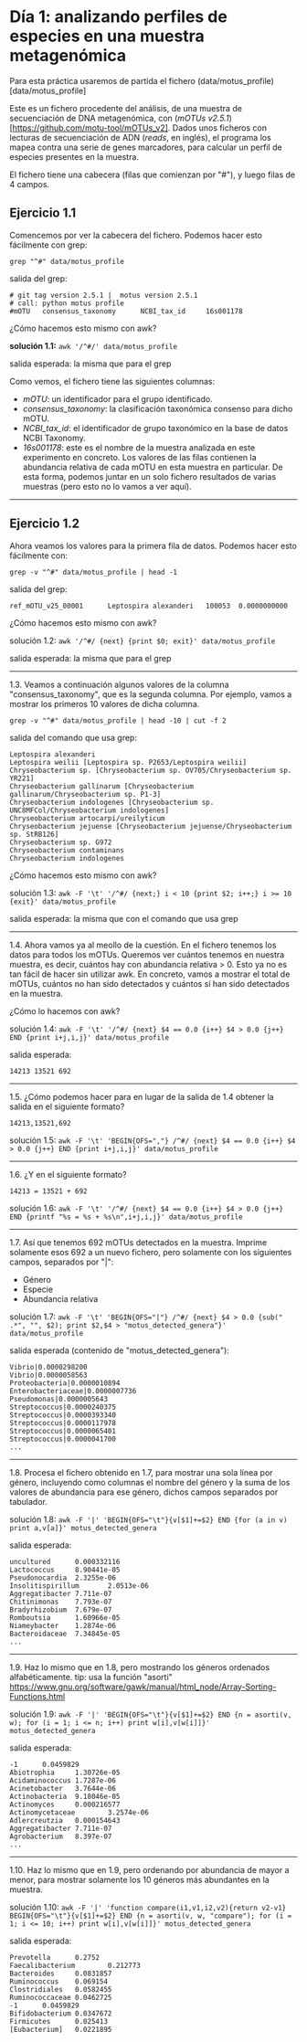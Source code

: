 # Día 1: analizando perfiles de especies en una muestra metagenómica 

Para esta práctica usaremos de partida el fichero (data/motus_profile)[data/motus_profile]

Este es un fichero procedente del análisis, de una muestra de secuenciación de DNA metagenómica, con (*mOTUs v2.5.1*)[https://github.com/motu-tool/mOTUs_v2]. Dados unos ficheros con lecturas de secuenciación de ADN (*reads*, en inglés), el programa los mapea contra una serie de genes marcadores, para calcular un perfil de especies presentes en la muestra.

El fichero tiene una cabecera (filas que comienzan por "#"), y luego filas de 4 campos.


## Ejercicio 1.1

Comencemos por ver la cabecera del fichero. Podemos hacer esto fácilmente con grep:

```
grep "^#" data/motus_profile
```

salida del grep:
```
# git tag version 2.5.1 |  motus version 2.5.1
# call: python motus profile
#mOTU   consensus_taxonomy      NCBI_tax_id     16s001178
```

¿Cómo hacemos esto mismo con awk?

**solución 1.1:** `awk '/^#/' data/motus_profile`

salida esperada:
la misma que para el grep

Como vemos, el fichero tiene las siguientes columnas:
- *mOTU*: un identificador para el grupo identificado.
- *consensus_taxonomy*: la clasificación taxonómica consenso para dicho mOTU.
- *NCBI_tax_id*: el identificador de grupo taxonómico en la base de datos NCBI Taxonomy.
- *16s001178*: este es el nombre de la muestra analizada en este experimento en concreto. Los valores de las filas contienen la abundancia relativa de cada mOTU en esta muestra en particular. De esta forma, podemos juntar en un solo fichero resultados de varias muestras (pero esto no lo vamos a ver aquí).

----

## Ejercicio 1.2

Ahora veamos los valores para la primera fila de datos. Podemos hacer esto fácilmente con:

```
grep -v "^#" data/motus_profile | head -1
```

salida del grep:
```
ref_mOTU_v25_00001      Leptospira alexanderi   100053  0.0000000000
```

¿Cómo hacemos esto mismo con awk?

solución 1.2: `awk '/^#/ {next} {print $0; exit}' data/motus_profile`

salida esperada:
la misma que para el grep

----

1.3. Veamos a continuación algunos valores de la columna "consensus_taxonomy", que es la segunda columna. Por ejemplo, vamos a mostrar los primeros 10 valores de dicha columna.

```
grep -v "^#" data/motus_profile | head -10 | cut -f 2
```

salida del comando que usa grep:
```
Leptospira alexanderi
Leptospira weilii [Leptospira sp. P2653/Leptospira weilii]
Chryseobacterium sp. [Chryseobacterium sp. OV705/Chryseobacterium sp. YR221]
Chryseobacterium gallinarum [Chryseobacterium gallinarum/Chryseobacterium sp. P1-3]
Chryseobacterium indologenes [Chryseobacterium sp. UNC8MFCol/Chryseobacterium indologenes]
Chryseobacterium artocarpi/ureilyticum
Chryseobacterium jejuense [Chryseobacterium jejuense/Chryseobacterium sp. StRB126]
Chryseobacterium sp. G972
Chryseobacterium contaminans
Chryseobacterium indologenes
```

¿Cómo hacemos esto mismo con awk?

solución 1.3: `awk -F '\t' '/^#/ {next;} i < 10 {print $2; i++;} i >= 10 {exit}' data/motus_profile`

salida esperada:
la misma que con el comando que usa grep

----

1.4. Ahora vamos ya al meollo de la cuestión. En el fichero tenemos los datos para todos los mOTUs. Queremos ver cuántos tenemos en nuestra muestra, es decir, cuántos hay con abundancia relativa > 0. Esto ya no es tan fácil de hacer sin utilizar awk. En concreto, vamos a mostrar el total de mOTUs, cuántos no han sido detectados y cuántos sí han sido detectados en la muestra.

¿Cómo lo hacemos con awk?

solución 1.4: `awk -F '\t' '/^#/ {next} $4 == 0.0 {i++} $4 > 0.0 {j++} END {print i+j,i,j}' data/motus_profile`

salida esperada:
```
14213 13521 692
```


----

1.5. ¿Cómo podemos hacer para en lugar de la salida de 1.4 obtener la salida en el siguiente formato?

```
14213,13521,692
```

solución 1.5: `awk -F '\t' 'BEGIN{OFS=","} /^#/ {next} $4 == 0.0 {i++} $4 > 0.0 {j++} END {print i+j,i,j}' data/motus_profile`

----

1.6. ¿Y en el siguiente formato?

```
14213 = 13521 + 692
```

solución 1.6: `awk -F '\t' '/^#/ {next} $4 == 0.0 {i++} $4 > 0.0 {j++} END {printf "%s = %s + %s\n",i+j,i,j}' data/motus_profile`

----

1.7. Así que tenemos 692 mOTUs detectados en la muestra. Imprime solamente esos 692 a un nuevo fichero, pero solamente con los siguientes campos, separados por "|":

- Género
- Especie
- Abundancia relativa

solución 1.7: `awk -F '\t' 'BEGIN{OFS="|"} /^#/ {next} $4 > 0.0 {sub(" .*", "", $2); print $2,$4 > "motus_detected_genera"}' data/motus_profile`

salida esperada (contenido de "motus_detected_genera"):
```
Vibrio|0.0000298200
Vibrio|0.0000058563
Proteobacteria|0.0000010894
Enterobacteriaceae|0.0000007736
Pseudomonas|0.0000005643
Streptococcus|0.0000240375
Streptococcus|0.0000393340
Streptococcus|0.0000117978
Streptococcus|0.0000065401
Streptococcus|0.0000041700
...
```

----

1.8. Procesa el fichero obtenido en 1.7, para mostrar una sola línea por género, incluyendo como columnas el nombre del género y la suma de los valores de abundancia para ese género, dichos campos separados por tabulador.

solución 1.8: `awk -F '|' 'BEGIN{OFS="\t"}{v[$1]+=$2} END {for (a in v) print a,v[a]}' motus_detected_genera`

salida esperada:
```
uncultured      0.000332116
Lactococcus     8.90441e-05
Pseudonocardia  2.3255e-06
Insolitispirillum       2.0513e-06
Aggregatibacter 7.711e-07
Chitinimonas    7.793e-07
Bradyrhizobium  7.679e-07
Romboutsia      1.60966e-05
Niameybacter    1.2874e-06
Bacteroidaceae  7.34845e-05
...
```

----

1.9. Haz lo mismo que en 1.8, pero mostrando los géneros ordenados alfabéticamente.
tip: usa la función "asorti" https://www.gnu.org/software/gawk/manual/html_node/Array-Sorting-Functions.html


solución 1.9: `awk -F '|' 'BEGIN{OFS="\t"}{v[$1]+=$2} END {n = asorti(v, w); for (i = 1; i <= n; i++) print w[i],v[w[i]]}' motus_detected_genera`

salida esperada:
```
-1      0.0459829
Abiotrophia     1.30726e-05
Acidaminococcus 1.7287e-06
Acinetobacter   3.7644e-06
Actinobacteria  9.18046e-05
Actinomyces     0.000216577
Actinomycetaceae        3.2574e-06
Adlercreutzia   0.000154643
Aggregatibacter 7.711e-07
Agrobacterium   8.397e-07
...
```

----

1.10. Haz lo mismo que en 1.9, pero ordenando por abundancia de mayor a menor, para mostrar solamente los 10 géneros más abundantes en la muestra.

solución 1.10: `awk -F '|' 'function compare(i1,v1,i2,v2){return v2-v1} BEGIN{OFS="\t"}{v[$1]+=$2} END {n = asorti(v, w, "compare"); for (i = 1; i <= 10; i++) print w[i],v[w[i]]}' motus_detected_genera`

salida esperada:
```
Prevotella      0.2752
Faecalibacterium        0.212773
Bacteroides     0.0831857
Ruminococcus    0.069154
Clostridiales   0.0582455
Ruminococcaceae 0.0462725
-1      0.0459829
Bifidobacterium 0.0347672
Firmicutes      0.025413
[Eubacterium]   0.0221895
```


